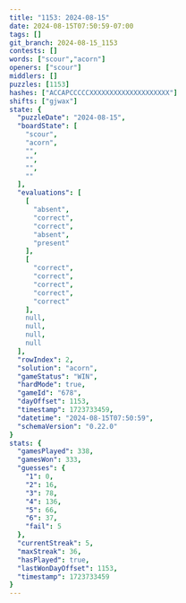 ```yaml
---
title: "1153: 2024-08-15"
date: 2024-08-15T07:50:59-07:00
tags: []
git_branch: 2024-08-15_1153
contests: []
words: ["scour","acorn"]
openers: ["scour"]
middlers: []
puzzles: [1153]
hashes: ["ACCAPCCCCCXXXXXXXXXXXXXXXXXXXX"]
shifts: ["gjwax"]
state: {
  "puzzleDate": "2024-08-15",
  "boardState": [
    "scour",
    "acorn",
    "",
    "",
    "",
    ""
  ],
  "evaluations": [
    [
      "absent",
      "correct",
      "correct",
      "absent",
      "present"
    ],
    [
      "correct",
      "correct",
      "correct",
      "correct",
      "correct"
    ],
    null,
    null,
    null,
    null
  ],
  "rowIndex": 2,
  "solution": "acorn",
  "gameStatus": "WIN",
  "hardMode": true,
  "gameId": "678",
  "dayOffset": 1153,
  "timestamp": 1723733459,
  "datetime": "2024-08-15T07:50:59",
  "schemaVersion": "0.22.0"
}
stats: {
  "gamesPlayed": 338,
  "gamesWon": 333,
  "guesses": {
    "1": 0,
    "2": 16,
    "3": 78,
    "4": 136,
    "5": 66,
    "6": 37,
    "fail": 5
  },
  "currentStreak": 5,
  "maxStreak": 36,
  "hasPlayed": true,
  "lastWonDayOffset": 1153,
  "timestamp": 1723733459
}
---
```

<!-- more -->
